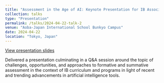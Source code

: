 ```yaml
---
title: "Assessment in the Age of AI: Keynote Presentation for IB Association of Japan Engagement Event"
collection: talks
type: "Presentation"
permalink: /talks/2024-04-22-talk-2
venue: "Aoba-Japan International School Bunkyo Campus"
date: 2024-04-22
location: "Tokyo, Japan"
---
```


[View presentation slides](https://docs.google.com/presentation/d/e/2PACX-1vQkDxHzMBzivrbYxsDN8c4zO_Bc82b1yvzNv11WaaWZJNe90nB-LcS3EZDGL0Jhncxyc79H5W6RD7At/pub?start=false&loop=false&delayms=3000)

Delivered a presentation culminating in a Q&A session around the topic of challenges, opportunities, and approaches to formative and summative assessment in the context of IB curriculum and programs in light of recent and trending advancements in artificial intelligence tools.
